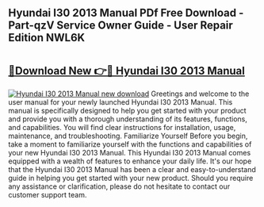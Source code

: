 ## Hyundai I30 2013 Manual PDf Free Download - Part-qzV Service Owner Guide - User Repair Edition NWL6K

# <h2><a href="http://cf129.oget.top/?id=Hyundai+I30+2013+Manual">🔗Download New 👉🔴 Hyundai I30 2013 Manual</a></h2>

[![Hyundai I30 2013 Manual new download](https://i.imgur.com/5g1atiW.png)](http://cf129.oget.top/?id=Hyundai+I30+2013+Manual)
Greetings and welcome to the user manual for your newly launched Hyundai I30 2013 Manual. This manual is specifically designed to help you get started with your product and provide you with a thorough understanding of its features, functions, and capabilities. You will find clear instructions for installation, usage, maintenance, and troubleshooting. Familiarize Yourself Before you begin, take a moment to familiarize yourself with the functions and capabilities of your new Hyundai I30 2013 Manual. This Hyundai I30 2013 Manual comes equipped with a wealth of features to enhance your daily life. It's our hope that the Hyundai I30 2013 Manual has been a clear and easy-to-understand guide in helping you get started with your new product. Should you require any assistance or clarification, please do not hesitate to contact our customer support team.
